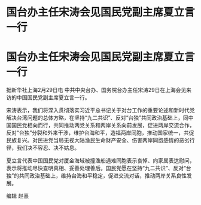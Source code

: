 # 国台办主任宋涛会见国民党副主席夏立言一行

# 国台办主任宋涛会见国民党副主席夏立言一行

据新华社上海2月29日电 中共中央台办、国务院台办主任宋涛29日在上海会见来访的中国国民党副主席夏立言一行。

宋涛表示，我们将深入贯彻落实习近平总书记关于对台工作的重要论述和新时代党解决台湾问题的总体方略，在坚持“九二共识”、反对“台独”共同政治基础上，同中国国民党相向而行，共同推动两党关系和两岸关系向前发展，促进两岸交流合作，反对“台独”分裂和外来干涉，维护台海和平，造福两岸同胞，推动国家统一，共促民族复兴。对民进党当局无视大陆渔民生命财产安全、伤害两岸同胞感情的恶劣行径，我们决不容忍、决不姑息。

夏立言代表中国国民党对厦金海域被撞渔船遇难同胞表示哀悼、向家属表达慰问，表示将推动尽快查明真相、妥善处理善后。国民党愿在坚持“九二共识”、反对“台独”的共同政治基础上，维持台海和平稳定，促进交流对话，推动两岸关系良性发展。

编辑 赵熹

